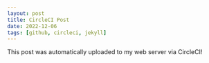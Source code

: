 ```yaml
---
layout: post
title: CircleCI Post
date: 2022-12-06
tags: [github, circleci, jekyll]
---
```


This post was automatically uploaded to my web server via CircleCI!